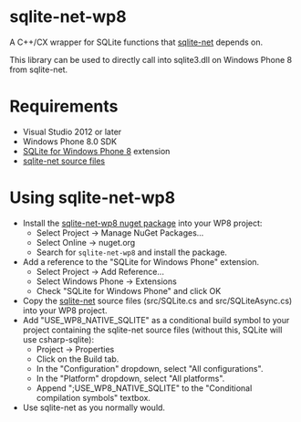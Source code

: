 sqlite-net-wp8
==============

A C++/CX wrapper for SQLite functions that [sqlite-net](https://github.com/praeclarum/sqlite-net) depends on.

This library can be used to directly call into sqlite3.dll on Windows Phone 8 from sqlite-net.

Requirements
============

* Visual Studio 2012 or later
* Windows Phone 8.0 SDK
* [SQLite for Windows Phone 8](http://www.sqlite.org/download.html) extension
* [sqlite-net source files](https://github.com/praeclarum/sqlite-net)

Using sqlite-net-wp8
====================

* Install the [sqlite-net-wp8 nuget package](https://www.nuget.org/packages/sqlite-net-wp8/) into your WP8 project:
    * Select Project -> Manage NuGet Packages...
	* Select Online -> nuget.org
	* Search for `sqlite-net-wp8` and install the package.
* Add a reference to the "SQLite for Windows Phone" extension.
    * Select Project -> Add Reference...
	* Select Windows Phone -> Extensions
	* Check "SQLite for Windows Phone" and click OK
* Copy the [sqlite-net](https://github.com/praeclarum/sqlite-net) source files (src/SQLite.cs and src/SQLiteAsync.cs) into your WP8 project.
* Add "USE_WP8_NATIVE_SQLITE" as a conditional build symbol to your project containing the sqlite-net source files (without this, SQLite will use csharp-sqlite):
    * Project -> Properties
    * Click on the Build tab.
    * In the "Configuration" dropdown, select "All configurations".
    * In the "Platform" dropdown, select "All platforms".
    * Append ";USE_WP8_NATIVE_SQLITE" to the "Conditional compilation symbols" textbox.
* Use sqlite-net as you normally would.
